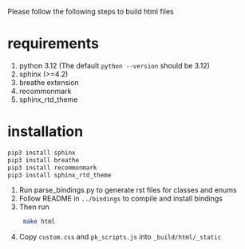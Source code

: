 Please follow the following steps to build html files

requirements
===================
1. python 3.12 (The default `python --version` should be 3.12)
2. sphinx (>=4.2)
3. breathe extension
4. recommonmark
5. sphinx_rtd_theme

installation
===================
```bash
pip3 install sphinx
pip3 install breathe
pip3 install recommonmark
pip3 install sphinx_rtd_theme
```

1. Run parse_bindings.py to generate rst files for classes and enums
2. Follow README in `../bindings` to compile and install bindings
3. Then run
   ```bash
    make html
    ```
4. Copy `custom.css` and `pk_scripts.js` into `_build/html/_static`
